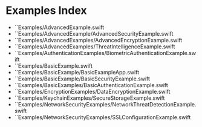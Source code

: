 # Examples Index

- ``Examples/AdvancedExample.swift
- ``Examples/AdvancedExample/AdvancedSecurityExample.swift
- ``Examples/AdvancedExamples/AdvancedEncryptionExample.swift
- ``Examples/AdvancedExamples/ThreatIntelligenceExample.swift
- ``Examples/AuthenticationExamples/BiometricAuthenticationExample.swift
- ``Examples/BasicExample.swift
- ``Examples/BasicExample/BasicExampleApp.swift
- ``Examples/BasicExample/BasicSecurityExample.swift
- ``Examples/BasicExamples/BasicAuthenticationExample.swift
- ``Examples/EncryptionExamples/DataEncryptionExample.swift
- ``Examples/KeychainExamples/SecureStorageExample.swift
- ``Examples/NetworkSecurityExamples/NetworkThreatDetectionExample.swift
- ``Examples/NetworkSecurityExamples/SSLConfigurationExample.swift
